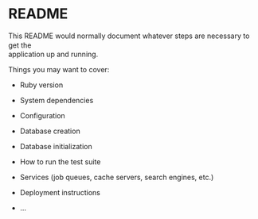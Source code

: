 # README

This README would normally document whatever steps are necessary to get the　  　　　  
application up and running.

Things you may want to cover:       
           
* Ruby version

* System dependencies    

* Configuration

* Database creation

* Database initialization

* How to run the test suite

* Services (job queues, cache servers, search engines, etc.)

* Deployment instructions

* ...
